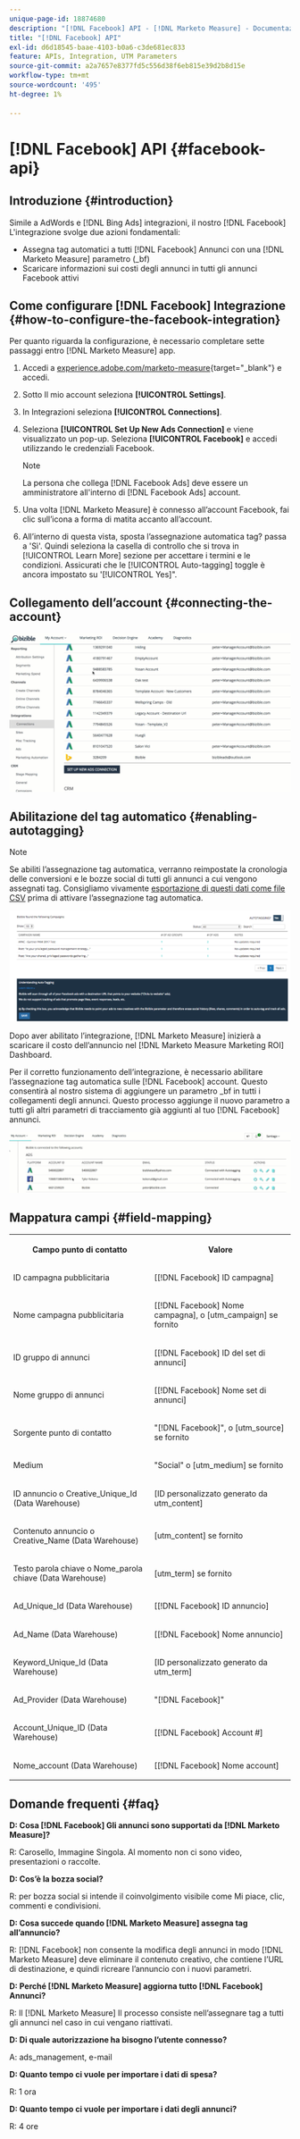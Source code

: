 ```yaml
---
unique-page-id: 18874680
description: "[!DNL Facebook] API - [!DNL Marketo Measure] - Documentazione del prodotto"
title: "[!DNL Facebook] API"
exl-id: d6d18545-baae-4103-b0a6-c3de681ec833
feature: APIs, Integration, UTM Parameters
source-git-commit: a2a7657e8377fd5c556d38f6eb815e39d2b8d15e
workflow-type: tm+mt
source-wordcount: '495'
ht-degree: 1%

---
```


# [!DNL Facebook] API {#facebook-api}

## Introduzione {#introduction}

Simile a AdWords e [!DNL Bing Ads] integrazioni, il nostro [!DNL Facebook] L&#39;integrazione svolge due azioni fondamentali:

* Assegna tag automatici a tutti [!DNL Facebook] Annunci con una [!DNL Marketo Measure] parametro (_bf)
* Scaricare informazioni sui costi degli annunci in tutti gli annunci Facebook attivi

## Come configurare [!DNL Facebook] Integrazione {#how-to-configure-the-facebook-integration}

Per quanto riguarda la configurazione, è necessario completare sette passaggi entro [!DNL Marketo Measure] app.

1. Accedi a [experience.adobe.com/marketo-measure](https://experience.adobe.com/marketo-measure){target="_blank"} e accedi.
1. Sotto Il mio account seleziona **[!UICONTROL Settings]**.
1. In Integrazioni seleziona **[!UICONTROL Connections]**.
1. Seleziona **[!UICONTROL Set Up New Ads Connection]** e viene visualizzato un pop-up. Seleziona **[!UICONTROL Facebook]** e accedi utilizzando le credenziali Facebook.

   >[!NOTE]
   >
   >La persona che collega [!DNL Facebook Ads] deve essere un amministratore all&#39;interno di [!DNL Facebook Ads] account.

1. Una volta [!DNL Marketo Measure] è connesso all’account Facebook, fai clic sull’icona a forma di matita accanto all’account.
1. All’interno di questa vista, sposta l’assegnazione automatica tag? passa a &#39;Sì&#39;. Quindi seleziona la casella di controllo che si trova in [!UICONTROL Learn More] sezione per accettare i termini e le condizioni. Assicurati che le [!UICONTROL Auto-tagging] toggle è ancora impostato su &#39;[!UICONTROL Yes]&quot;.

## Collegamento dell’account {#connecting-the-account}

![](assets/1.gif)

## Abilitazione del tag automatico {#enabling-autotagging}

>[!NOTE]
>
>Se abiliti l’assegnazione tag automatica, verranno reimpostate la cronologia delle conversioni e le bozze social di tutti gli annunci a cui vengono assegnati tag. Consigliamo vivamente [esportazione di questi dati come file CSV](https://www.facebook.com/business/help/205067636197240) prima di attivare l’assegnazione tag automatica.

![](assets/2-2.png)

Dopo aver abilitato l’integrazione, [!DNL Marketo Measure] inizierà a scaricare il costo dell’annuncio nel [!DNL Marketo Measure Marketing ROI] Dashboard.

Per il corretto funzionamento dell’integrazione, è necessario abilitare l’assegnazione tag automatica sulle [!DNL Facebook] account. Questo consentirà al nostro sistema di aggiungere un parametro _bf in tutti i collegamenti degli annunci. Questo processo aggiunge il nuovo parametro a tutti gli altri parametri di tracciamento già aggiunti al tuo [!DNL Facebook] annunci.

![](assets/3.gif)

## Mappatura campi {#field-mapping}

<table> 
 <colgroup> 
  <col> 
  <col> 
 </colgroup> 
 <tbody> 
  <tr> 
   <th><p><strong>Campo punto di contatto</strong></p></th> 
   <th><p><strong>Valore</strong></p></th> 
  </tr> 
  <tr> 
   <td><p>ID campagna pubblicitaria</p></td> 
   <td><p>[[!DNL Facebook] ID campagna]</p></td> 
  </tr> 
  <tr> 
   <td><p>Nome campagna pubblicitaria </p></td> 
   <td><p>[[!DNL Facebook] Nome campagna], o [utm_campaign] se fornito</p></td> 
  </tr> 
  <tr> 
   <td><p>ID gruppo di annunci</p></td> 
   <td><p>[[!DNL Facebook] ID del set di annunci]</p></td> 
  </tr> 
  <tr> 
   <td><p>Nome gruppo di annunci</p></td> 
   <td><p>[[!DNL Facebook] Nome set di annunci]</p></td> 
  </tr> 
  <tr> 
   <td><p>Sorgente punto di contatto</p></td> 
   <td><p>"[!DNL Facebook]", o [utm_source] se fornito</p></td> 
  </tr> 
  <tr> 
   <td><p>Medium</p></td> 
   <td><p>"Social" o [utm_medium] se fornito</p></td> 
  </tr> 
  <tr> 
   <td><p>ID annuncio o Creative_Unique_Id (Data Warehouse)</p></td> 
   <td><p>[ID personalizzato generato da utm_content]</p></td> 
  </tr> 
  <tr> 
   <td><p>Contenuto annuncio o Creative_Name (Data Warehouse)</p></td> 
   <td><p>[utm_content] se fornito</p></td> 
  </tr> 
  <tr> 
   <td><p>Testo parola chiave o Nome_parola chiave (Data Warehouse)</p></td> 
   <td><p>[utm_term] se fornito</p></td> 
  </tr> 
  <tr> 
   <td><p>Ad_Unique_Id (Data Warehouse)</p></td> 
   <td><p>[[!DNL Facebook] ID annuncio]</p></td> 
  </tr> 
  <tr> 
   <td><p>Ad_Name (Data Warehouse)</p></td> 
   <td><p>[[!DNL Facebook] Nome annuncio]</p></td> 
  </tr> 
  <tr> 
   <td><p>Keyword_Unique_Id (Data Warehouse)</p></td> 
   <td><p>[ID personalizzato generato da utm_term]</p></td> 
  </tr> 
  <tr> 
   <td><p>Ad_Provider (Data Warehouse)</p></td> 
   <td><p>"[!DNL Facebook]"</p></td> 
  </tr> 
  <tr> 
   <td><p>Account_Unique_ID (Data Warehouse)</p></td> 
   <td><p>[[!DNL Facebook] Account #]</p></td> 
  </tr> 
  <tr> 
   <td><p>Nome_account (Data Warehouse)</p></td> 
   <td><p>[[!DNL Facebook] Nome account]</p></td> 
  </tr> 
 </tbody> 
</table>

## Domande frequenti {#faq}

**D: Cosa [!DNL Facebook] Gli annunci sono supportati da [!DNL Marketo Measure]?**

R: Carosello, Immagine Singola. Al momento non ci sono video, presentazioni o raccolte.

**D: Cos’è la bozza social?**

R: per bozza social si intende il coinvolgimento visibile come Mi piace, clic, commenti e condivisioni.

**D: Cosa succede quando [!DNL Marketo Measure] assegna tag all’annuncio?**

R: [!DNL Facebook] non consente la modifica degli annunci in modo [!DNL Marketo Measure] deve eliminare il contenuto creativo, che contiene l’URL di destinazione, e quindi ricreare l’annuncio con i nuovi parametri.

**D: Perché [!DNL Marketo Measure] aggiorna tutto [!DNL Facebook] Annunci?**

R: Il [!DNL Marketo Measure] Il processo consiste nell’assegnare tag a tutti gli annunci nel caso in cui vengano riattivati.

**D: Di quale autorizzazione ha bisogno l’utente connesso?**

A: ads_management, e-mail

**D: Quanto tempo ci vuole per importare i dati di spesa?**

R: 1 ora

**D: Quanto tempo ci vuole per importare i dati degli annunci?**

R: 4 ore
